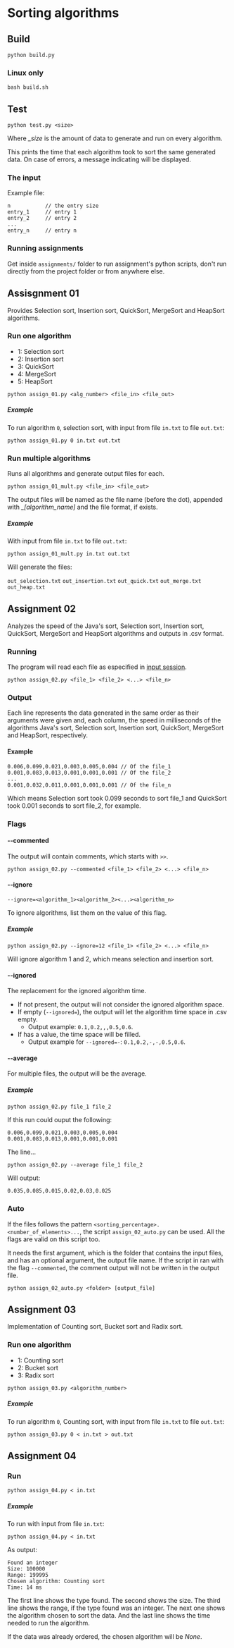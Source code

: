 # Sorting algorithms

## Build

```
python build.py
```

### Linux only

```
bash build.sh
```

## Test

```
python test.py <size>
```

Where *_size* is the amount of data to generate and run on every algorithm.

This prints the time that each algorithm took to sort the same generated data.
On case of errors, a message indicating will be displayed.

### The input

Example file:
```
n           // the entry size
entry_1     // entry 1
entry_2     // entry 2
...
entry_n     // entry n
```

### Running assignments

Get inside `assignments/` folder to run assignment's python scripts, don't run directly from the project folder or from anywhere else.

## Assisgnment 01

Provides Selection sort, Insertion sort, QuickSort, MergeSort and HeapSort algorithms.

### Run one algorithm

- 1: Selection sort
- 2: Insertion sort
- 3: QuickSort
- 4: MergeSort
- 5: HeapSort

```
python assign_01.py <alg_number> <file_in> <file_out>
```

##### Example

To run algorithm `0`, selection sort, with input from file `in.txt` to file `out.txt`:

```
python assign_01.py 0 in.txt out.txt
```

### Run multiple algorithms

Runs all algorithms and generate output files for each.

```
python assign_01_mult.py <file_in> <file_out>
```

The output files will be named as the file name (before the dot), appended with *_[algorithm_name]* and the file format, if exists.

##### Example

With input from file `in.txt` to file `out.txt`:

```
python assign_01_mult.py in.txt out.txt
```

Will generate the files:

`out_selection.txt`
`out_insertion.txt`
`out_quick.txt`
`out_merge.txt`
`out_heap.txt`

## Assignment 02

Analyzes the speed of the Java's sort, Selection sort, Insertion sort, QuickSort, MergeSort and HeapSort algorithms and outputs in .csv format.

### Running

The program will read each file as especified in [input session](#the-input).

```
python assign_02.py <file_1> <file_2> <...> <file_n>
```

### Output

Each line represents the data generated in the same order as their arguments were given and, each column, the speed in milliseconds of the algorithms Java's sort, Selection sort, Insertion sort, QuickSort, MergeSort and HeapSort, respectively.

#### Example

```
0.006,0.099,0.021,0.003,0.005,0.004 // Of the file_1
0.001,0.083,0.013,0.001,0.001,0.001 // Of the file_2
...
0.001,0.032,0.011,0.001,0.001,0.001 // Of the file_n
```

Which means Selection sort took 0.099 seconds to sort file_1 and QuickSort took 0.001 seconds to sort file_2, for example.

### Flags

#### --commented

The output will contain comments, which starts with `>>`.

```
python assign_02.py --commented <file_1> <file_2> <...> <file_n>
```

#### --ignore

`--ignore=<algorithm_1><algorithm_2><...><algorithm_n>`

To ignore algorithms, list them on the value of this flag.

##### Example

```
python assign_02.py --ignore=12 <file_1> <file_2> <...> <file_n>
```

Will ignore algorithm 1 and 2, which means selection and insertion sort.

#### --ignored

The replacement for the ignored algorithm time.

- If not present, the output will not consider the ignored algorithm space.
- If empty (`--ignored=`), the output will let the algorithm time space in .csv empty.
    + Output example: `0.1,0.2,,,0.5,0.6`.
- If has a value, the time space will be filled.
    + Output example for `--ignored=-`: `0.1,0.2,-,-,0.5,0.6`.

#### --average

For multiple files, the output will be the average.

##### Example

```
python assign_02.py file_1 file_2
```

If this run could ouput the following:

```
0.006,0.099,0.021,0.003,0.005,0.004
0.001,0.083,0.013,0.001,0.001,0.001
```

The line...

```
python assign_02.py --average file_1 file_2
```

Will output:

```
0.035,0.085,0.015,0.02,0.03,0.025
```

### Auto

If the files follows the pattern `<sorting_percentage>.<number_of_elements>...`, the script `assign_02_auto.py` can be used. All the flags are valid on this script too.

It needs the first argument, which is the folder that contains the input files, and has an optional argument, the output file name.
If the script in ran with the flag `--commented`, the comment output will not be written in the output file.

```
python assign_02_auto.py <folder> [output_file]
```

## Assignment 03

Implementation of Counting sort, Bucket sort and Radix sort.

### Run one algorithm

- 1: Counting sort
- 2: Bucket sort
- 3: Radix sort

```
python assign_03.py <algorithm_number>
```

##### Example

To run algorithm `0`, Counting sort, with input from file `in.txt` to file `out.txt`:

```
python assign_03.py 0 < in.txt > out.txt
```

## Assignment 04

### Run

```
python assign_04.py < in.txt
```

##### Example

To run with input from file `in.txt`:

```
python assign_04.py < in.txt
```

As output:

```
Found an integer
Size: 100000
Range: 199995
Chosen algorithm: Counting sort
Time: 14 ms
```

The first line shows the type found.
The second shows the size.
The third line shows the range, if the type found was an integer.
The next one shows the algorithm chosen to sort the data.
And the last line shows the time needed to run the algorithm.

If the data was already ordered, the chosen algorithm will be _None_.